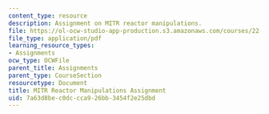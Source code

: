 ```yaml
---
content_type: resource
description: Assignment on MITR reactor manipulations.
file: https://ol-ocw-studio-app-production.s3.amazonaws.com/courses/22-091-nuclear-reactor-safety-spring-2008/7a63d8bec0dccca926bb3454f2e25dbd_MIT22_091S08_assn01.pdf
file_type: application/pdf
learning_resource_types:
- Assignments
ocw_type: OCWFile
parent_title: Assignments
parent_type: CourseSection
resourcetype: Document
title: MITR Reactor Manipulations Assignment
uid: 7a63d8be-c0dc-cca9-26bb-3454f2e25dbd
---
```

